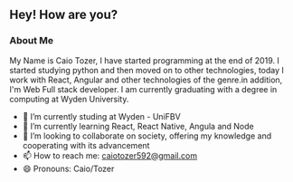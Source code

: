 ## Hey! How are you?

### About Me

My Name is Caio Tozer, I have started programming at the end of 2019. I started studying python and then moved on to other technologies, today I work with React, Angular and other technologies of the genre.in addition, I'm Web Full stack developer. I am currently graduating with a degree in computing at Wyden University.


- 🔭 I’m currently studing at Wyden - UniFBV
- 🌱 I’m currently learning React, React Native, Angula and Node
- 👯 I’m looking to collaborate on society, offering my knowledge and cooperating with its advancement
- 📫 How to reach me: caiotozer592@gmail.com
- 😄 Pronouns: Caio/Tozer


